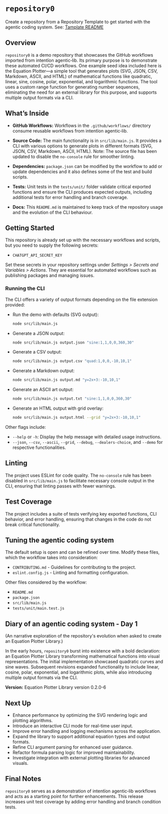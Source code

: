 # `repository0`

Create a repository from a Repository Template to get started with the agentic coding system. See: [Tamplate README](TEMPLATE-README.md)

## Overview
`repository0` is a demo repository that showcases the GitHub workflows imported from intentïon agentic‑lib. Its primary purpose is to demonstrate these automated CI/CD workflows. One example seed idea included here is the Equation Plotter—a simple tool that generates plots (SVG, JSON, CSV, Markdown, ASCII, and HTML) of mathematical functions like quadratic, linear, sine, cosine, polar, exponential, and logarithmic functions. The tool uses a custom range function for generating number sequences, eliminating the need for an external library for this purpose, and supports multiple output formats via a CLI.

## What’s Inside

- **GitHub Workflows:**
  Workflows in the `.github/workflows/` directory consume reusable workflows from intentïon agentic‑lib.

- **Source Code:**
  The main functionality is in `src/lib/main.js`. It provides a CLI with various options to generate plots in different formats (SVG, JSON, CSV, Markdown, ASCII, HTML). Note: The source file has been updated to disable the `no-console` rule for smoother linting.

- **Dependencies:**
  `package.json` can be modified by the workflow to add or update dependencies and it also defines some of the test and build scripts.

- **Tests:**
  Unit tests in the `tests/unit/` folder validate critical exported functions and ensure the CLI produces expected outputs, including additional tests for error handling and branch coverage.

- **Docs:**
  This `README.md` is maintained to keep track of the repository usage and the evolution of the CLI behaviour.

## Getting Started

This repository is already set up with the necessary workflows and scripts, but you need to supply the following secrets:
- `CHATGPT_API_SECRET_KEY`

Set these secrets in your repository settings under *Settings > Secrets and Variables > Actions*. They are essential for automated workflows such as publishing packages and managing issues.

### Running the CLI

The CLI offers a variety of output formats depending on the file extension provided:

- Run the demo with defaults (SVG output):
  ```bash
  node src/lib/main.js
  ```

- Generate a JSON output:
  ```bash
  node src/lib/main.js output.json "sine:1,1,0,0,360,30"
  ```

- Generate a CSV output:
  ```bash
  node src/lib/main.js output.csv "quad:1,0,0,-10,10,1"
  ```

- Generate a Markdown output:
  ```bash
  node src/lib/main.js output.md "y=2x+3:-10,10,1"
  ```

- Generate an ASCII art output:
  ```bash
  node src/lib/main.js output.txt "sine:1,1,0,0,360,30"
  ```

- Generate an HTML output with grid overlay:
  ```bash
  node src/lib/main.js output.html --grid "y=2x+3:-10,10,1"
  ```

Other flags include:

- `--help` or `-h`: Display the help message with detailed usage instructions.
- `--json`, `--csv`, `--ascii`, `--grid`, `--debug`, `--dealers-choice`, and `--demo` for respective functionalities.

## Linting
The project uses ESLint for code quality. The `no-console` rule has been disabled in `src/lib/main.js` to facilitate necessary console output in the CLI, ensuring that linting passes with fewer warnings.

## Test Coverage
The project includes a suite of tests verifying key exported functions, CLI behavior, and error handling, ensuring that changes in the code do not break critical functionality.

## Tuning the agentic coding system

The default setup is open and can be refined over time. Modify these files, which the workflow takes into consideration:
- `CONTRIBUTING.md` - Guidelines for contributing to the project.
- `eslint.config.js` - Linting and formatting configuration.

Other files considered by the workflow:
- `README.md`
- `package.json`
- `src/lib/main.js`
- `tests/unit/main.test.js`

## Diary of an agentic coding system - Day 1
(An narrative exploration of the repository's evolution when asked to create an Equation Plotter Library.)

In the early hours, `repository0` burst into existence with a bold declaration: an Equation Plotter Library transforming mathematical functions into visual representations. The initial implementation showcased quadratic curves and sine waves. Subsequent revisions expanded functionality to include linear, cosine, polar, exponential, and logarithmic plots, while also introducing multiple output formats via the CLI.

**Version:** Equation Plotter Library version 0.2.0-6

## Next Up
- Enhance performance by optimizing the SVG rendering logic and plotting algorithms.
- Introduce an interactive CLI mode for real-time user input.
- Improve error handling and logging mechanisms across the application.
- Expand the library to support additional equation types and output formats.
- Refine CLI argument parsing for enhanced user guidance.
- Refactor formula parsing logic for improved maintainability.
- Investigate integration with external plotting libraries for advanced visuals.

## Final Notes
`repository0` serves as a demonstration of intentïon agentic‑lib workflows and acts as a starting point for further enhancements. This release increases unit test coverage by adding error handling and branch condition tests.
